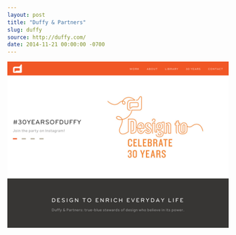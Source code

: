 ```yaml
---
layout: post 
title: "Duffy & Partners"
slug: duffy
source: http://duffy.com/
date: 2014-11-21 00:00:00 -0700
---
```


<img src="/screenshots/duffy.jpg">
